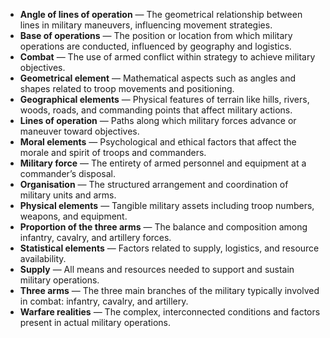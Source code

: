 - **Angle of lines of operation** — The geometrical relationship between lines in military maneuvers, influencing movement strategies.  
- **Base of operations** — The position or location from which military operations are conducted, influenced by geography and logistics.  
- **Combat** — The use of armed conflict within strategy to achieve military objectives.  
- **Geometrical element** — Mathematical aspects such as angles and shapes related to troop movements and positioning.  
- **Geographical elements** — Physical features of terrain like hills, rivers, woods, roads, and commanding points that affect military actions.  
- **Lines of operation** — Paths along which military forces advance or maneuver toward objectives.  
- **Moral elements** — Psychological and ethical factors that affect the morale and spirit of troops and commanders.  
- **Military force** — The entirety of armed personnel and equipment at a commander’s disposal.  
- **Organisation** — The structured arrangement and coordination of military units and arms.  
- **Physical elements** — Tangible military assets including troop numbers, weapons, and equipment.  
- **Proportion of the three arms** — The balance and composition among infantry, cavalry, and artillery forces.  
- **Statistical elements** — Factors related to supply, logistics, and resource availability.  
- **Supply** — All means and resources needed to support and sustain military operations.  
- **Three arms** — The three main branches of the military typically involved in combat: infantry, cavalry, and artillery.  
- **Warfare realities** — The complex, interconnected conditions and factors present in actual military operations.
